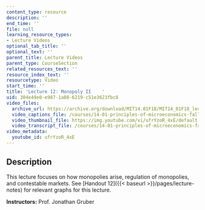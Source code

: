 ```yaml
---
content_type: resource
description: ''
end_time: ''
file: null
learning_resource_types:
- Lecture Videos
optional_tab_title: ''
optional_text: ''
parent_title: Lecture Videos
parent_type: CourseSection
related_resources_text: ''
resource_index_text: ''
resourcetype: Video
start_time: ''
title: 'Lecture 12: Monopoly II    '
uid: 304e49e0-e987-1a80-6219-c51e3623fbc8
video_files:
  archive_url: https://archive.org/download/MIT14.01F18/MIT14_01F18_lec12_300k.mp4
  video_captions_file: /courses/14-01-principles-of-microeconomics-fall-2018/1ba1bb8f9e86520aafbce4c3a265fc84_ufrYzoR_4xE.vtt
  video_thumbnail_file: https://img.youtube.com/vi/ufrYzoR_4xE/default.jpg
  video_transcript_file: /courses/14-01-principles-of-microeconomics-fall-2018/ab1f8336a41c95b673989e1740d487c3_ufrYzoR_4xE.pdf
video_metadata:
  youtube_id: ufrYzoR_4xE
---
```


Description
-----------

This lecture focuses on how monopolies arise, regulation of monopolies, and contestable markets. See [Handout 12]({{< baseurl >}}/pages/lecture-notes) for relevant graphs for this lecture. 

**Instructors:** Prof. Jonathan Gruber